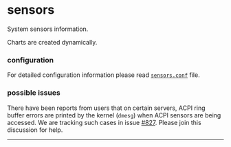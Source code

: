 # sensors

System sensors information.

Charts are created dynamically.

### configuration

For detailed configuration information please read [`sensors.conf`](sensors.conf) file.

### possible issues

There have been reports from users that on certain servers, ACPI ring buffer errors are printed by the kernel (`dmesg`) when ACPI sensors are being accessed.
We are tracking such cases in issue [#827](https://github.com/netdata/netdata/issues/827).
Please join this discussion for help.

---
